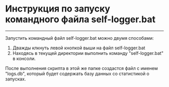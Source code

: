 # Инструкция по запуску командного файла self-logger.bat

* * *

Запустить командный файл self-logger.bat можно двумя способами:

1. Дважды клкнуть левой кнопкой выши на файл self-logger.bat
2. Находясь в текущей директории выполнить команду "self-logger.bat" в консоли.

После выполнения скрипта в этой же папке создастся файл с именем "logs.db", который будет содержать базу данных со статистикой о запусках. 